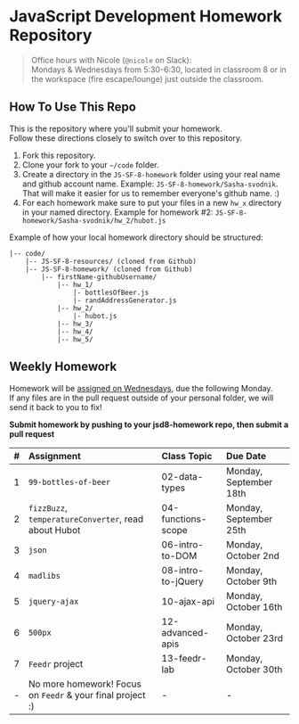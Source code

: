 JavaScript Development Homework Repository
==========================================

> Office hours with Nicole (`@nicole` on Slack):<br>
Mondays & Wednesdays from 5:30-6:30, located in classroom 8 or in the workspace (fire escape/lounge) just outside the classroom.

How To Use This Repo
--------------------

This is the repository where you'll submit your homework.    
Follow these directions closely to switch over to this repository.

1. Fork this repository.
2. Clone your fork to your ```~/code``` folder.
3. Create a directory in the ```JS-SF-8-homework``` folder using your real name and github account name. Example: ```JS-SF-8-homework/Sasha-svodnik```. That will make it easier for us to remember everyone's github name. :)
4. For each homework make sure to put your files in a new `hw_x` directory in your named directory. Example for homework #2: `JS-SF-8-homework/Sasha-svodnik/hw_2/hubot.js`

Example of how your local homework directory should be structured:


    |-- code/
        |-- JS-SF-8-resources/ (cloned from Github)
        |-- JS-SF-8-homework/ (cloned from Github)
            |-- firstName-githubUsername/
                |-- hw_1/
                    |- bottlesOfBeer.js
                    |- randAddressGenerator.js
                |-- hw_2/
                    |- hubot.js
                |-- hw_3/
                |-- hw_4/
                |-- hw_5/



Weekly Homework
---------------
Homework will be [assigned on Wednesdays](https://svodnik.github.io/jsd8/pages/homework.html), due the following Monday.     
If any files are in the pull request outside of your personal folder, we will send it back to you to fix!

**Submit homework by pushing to your jsd8-homework repo, then submit a pull request**

 \#       | Assignment | Class Topic | Due Date
 :------: | :--------- | :---------- | :-------
  1      | `99-bottles-of-beer` | 02-data-types      | Monday, September 18th
  2      | `fizzBuzz`, `temperatureConverter`, read about Hubot | 04-functions-scope | Monday, September 25th
  3      | `json` | 06-intro-to-DOM | Monday, October 2nd 
  4      | `madlibs` | 08-intro-to-jQuery | Monday, October 9th 
  5      | `jquery-ajax` | 10-ajax-api | Monday, October 16th 
  6      | `500px` | 12-advanced-apis | Monday, October 23rd
  7      | `Feedr` project | 13-feedr-lab | Monday, October 30th 
 | -     | No more homework! Focus on `Feedr` & your final project :) | - | -
